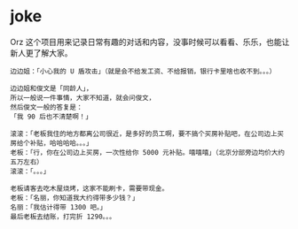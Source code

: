 # joke
Orz 这个项目用来记录日常有趣的对话和内容，没事时候可以看看、乐乐，也能让新人更了解大家。

```
边边姐：「小心我的 U 盾攻击」（就是会不给发工资、不给报销，银行卡里啥也收不到。。。）
```

```
边边姐和俊文是「同龄人」，
所以一般说一件事情，大家不知道，就会问俊文，
然后俊文一般的答复是：
「我 90 后也不清楚啊！」
```
```
滚滚：「老板我住的地方都离公司很近，是多好的员工啊，要不搞个买房补贴吧，在公司边上买房给个补贴，哈哈哈哈。。。」
老板：「行，你在公司边上买房，一次性给你 5000 元补贴。嘻嘻嘻」（北京分部旁边均价大约五万左右）
滚滚：「。。。」
```
```
老板请客去吃木屋烧烤，这家不能刷卡，需要带现金。
老板：「名丽，你知道我大约得带多少钱？」
名丽：「我估计得带 1300 吧。」
最后老板去结账，打完折 1290。。。
```
